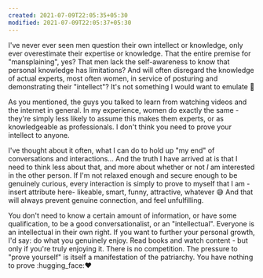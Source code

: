 ```yaml
---
created: 2021-07-09T22:05:35+05:30
modified: 2021-07-09T22:05:37+05:30
---
```


I've never ever seen men question their own intellect or knowledge, only ever overestimate their expertise or knowledge. That the entire premise for "mansplaining", yes? That men lack the self-awareness to know that personal knowledge has limitations? And will often disregard the knowledge of actual experts, most often women, in service of posturing and demonstrating their "intellect"? It's not something I would want to emulate :grimacing:

As you mentioned, the guys you talked to learn from watching videos and the internet in general. In my experience, women do exactly the same - they're simply less likely to assume this makes them experts, or as knowledgeable as professionals. I don't think you need to prove your intellect to anyone. 

I've thought about it often, what I can do to hold up "my end" of conversations and interactions... And the truth I have arrived at is that I need to think less about that, and more about whether or not *I* am interested in the other person. If I'm not relaxed enough and secure enough to be genuinely curious, every interaction is simply to prove to myself that I am - insert attribute here- likeable, smart, funny, attractive, whatever :sweat_smile: And that will always prevent genuine
connection, and feel unfulfilling. 

You don't need to know a certain amount of information, or have some qualification, to be  a good conversationalist, or an "intellectual". Everyone is an intellectual in their own right. If you want to further your personal growth, I'd say: do what you genuinely enjoy. Read books and watch content - but only if you're truly enjoying it. There is no competition. The pressure to "prove yourself" is itself a manifestation of the patriarchy. You have nothing to prove :hugging_face::heart: 
